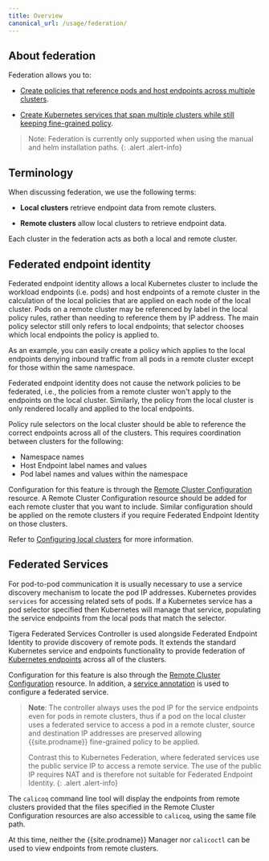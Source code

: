 ```yaml
---
title: Overview
canonical_url: /usage/federation/
---
```


## About federation

Federation allows you to:

- [Create policies that reference pods and host endpoints across multiple clusters](#federated-endpoint-identity).

- [Create Kubernetes services that span multiple clusters while still keeping fine-grained policy](#federated-services).

> Note: Federation is currently only supported when using the manual and helm installation paths.
{: .alert .alert-info}

## Terminology

When discussing federation, we use the following terms:

- **Local clusters** retrieve endpoint data from remote clusters.

- **Remote clusters** allow local clusters to retrieve endpoint data.

Each cluster in the federation acts as both a local and remote cluster.

## Federated endpoint identity

Federated endpoint identity allows a local Kubernetes cluster to include the workload endpoints (i.e. pods) and host
endpoints of a remote cluster in the calculation of the local policies that are applied on each node of the local
cluster. Pods on a remote cluster may be referenced by label in the local policy rules, rather than needing to reference
them by IP address. The main policy selector still only refers to local endpoints; that selector chooses which local
endpoints the policy is applied to.

As an example, you can easily create a policy which applies to the local endpoints denying inbound traffic from all pods
in a remote cluster except for those within the same namespace.

Federated endpoint identity does not cause the network policies to be federated, i.e., the policies from a remote
cluster won't apply to the endpoints on the local cluster. Similarly, the policy from the local cluster is only rendered
locally and applied to the local endpoints.

Policy rule selectors on the local cluster should be able to reference the correct endpoints across all of the clusters.
This requires coordination between clusters for the following:
   -  Namespace names
   -  Host Endpoint label names and values
   -  Pod label names and values within the namespace

Configuration for this feature is through the [Remote Cluster Configuration]({{site.baseurl}}/reference/resources/remoteclusterconfiguration)
resource. A Remote Cluster Configuration resource should be added for each remote cluster that you want to include.
Similar configuration should be applied on the remote clusters if you require Federated Endpoint Identity on those
clusters.

Refer to [Configuring local clusters](./configure-rcc) for more information.

## Federated Services

For pod-to-pod communication it is usually necessary to use a service discovery mechanism to locate the pod IP addresses.
Kubernetes provides `services` for accessing related sets of pods. If a Kubernetes service has a pod selector specified
then Kubernetes will manage that service, populating the service endpoints from the local pods that match the selector.

Tigera Federated Services Controller is used alongside Federated Endpoint
Identity to provide discovery of remote pods. It extends the standard Kubernetes service and endpoints functionality to
provide federation of [Kubernetes endpoints](https://kubernetes.io/docs/reference/generated/kubernetes-api/v1.10/#endpoints-v1-core) across all of the clusters.

Configuration for this feature is also through the [Remote Cluster Configuration]({{site.baseurl}}/reference/resources/remoteclusterconfiguration)
resource. In addition, a [service annotation]({{site.baseurl}}/networking/federation/services-controller) is used to configure
a federated service.

> **Note**: The controller always uses the pod IP for the service endpoints even for pods in remote clusters,
> thus if a pod on the local cluster uses a federated service to access a pod in a remote cluster, source and
> destination IP addresses are preserved allowing {{site.prodname}} fine-grained policy to be applied.
>
> Contrast this to Kubernetes Federation, where federated services use the public service IP to access a remote service.
> The use of the public IP requires NAT and is therefore not suitable for Federated Endpoint Identity.
{: .alert .alert-info}

The `calicoq` command line tool will display the endpoints from remote clusters provided that the files specified
in the Remote Cluster Configuration resources are also accessible to `calicoq`, using the same file path.

At this time, neither the {{site.prodname}} Manager nor `calicoctl` can be used to view endpoints from remote clusters.
